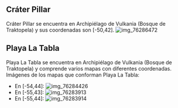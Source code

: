 ## Cráter Pillar
Cráter Pillar se encuentra en Archipiélago de Vulkania (Bosque de Traktopela) y sus coordenadas son [-50,42].
![img_76286472](https://media.discordapp.net/attachments/1115311447145193482/1115366285447012362/76286472.jpg)

## Playa La Tabla
Playa La Tabla se encuentra en Archipiélago de Vulkania (Bosque de Traktopela) y comprende varios mapas con diferentes coordenadas.
Imágenes de los mapas que conforman Playa La Tabla:
- En [-54,44]: ![img_76284426](https://media.discordapp.net/attachments/1115311447145193482/1115366125857931264/76284426.jpg)
- En [-55,43]: ![img_76283913](https://media.discordapp.net/attachments/1115311447145193482/1115366087375204432/76283913.jpg)
- En [-55,44]: ![img_76283914](https://media.discordapp.net/attachments/1115311447145193482/1115366089338146947/76283914.jpg)